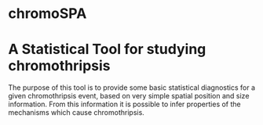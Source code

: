 # chromoSPA
# A Statistical Tool for studying chromothripsis

The purpose of this tool is to provide some basic statistical diagnostics for a given chromothripsis event, based on very simple spatial position and size information. From this information it is possible to infer properties of the mechanisms which cause chromothripsis.
